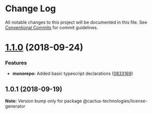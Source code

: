 # Change Log

All notable changes to this project will be documented in this file.
See [Conventional Commits](https://conventionalcommits.org) for commit guidelines.

<a name="1.1.0"></a>
# [1.1.0](https://github.com/CactusTechnologies/cactus-utils/compare/@cactus-technologies/license-generator@1.0.1...@cactus-technologies/license-generator@1.1.0) (2018-09-24)


### Features

* **monorepo:** Added basic typescript declarations ([0833169](https://github.com/CactusTechnologies/cactus-utils/commit/0833169))





<a name="1.0.1"></a>
## 1.0.1 (2018-09-19)

**Note:** Version bump only for package @cactus-technologies/license-generator
